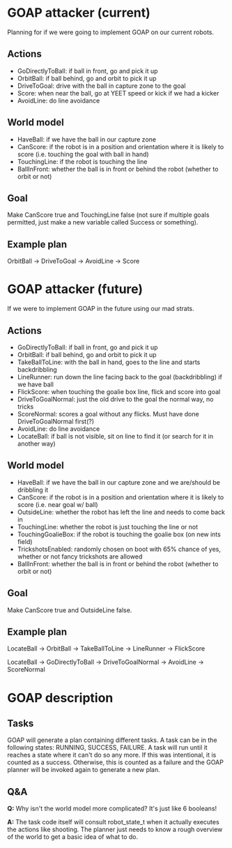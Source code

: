 # GOAP attacker (current)
Planning for if we were going to implement GOAP on our current robots.

## Actions
- GoDirectlyToBall: if ball in front, go and pick it up
- OrbitBall: if ball behind, go and orbit to pick it up
- DriveToGoal: drive with the ball in capture zone to the goal
- Score: when near the ball, go at YEET speed or kick if we had a kicker
- AvoidLine: do line avoidance

## World model
- HaveBall: if we have the ball in our capture zone
- CanScore: if the robot is in a position and orientation where it is likely to score (i.e. touching the goal with ball in hand)
- TouchingLine: if the robot is touching the line
- BallInFront: whether the ball is in front or behind the robot (whether to orbit or not)

## Goal
Make CanScore true and TouchingLine false (not sure if multiple goals permitted, just make a new variable called
Success or something).

## Example plan
OrbitBall -> DriveToGoal -> AvoidLine -> Score


# GOAP attacker (future)
If we were to implement GOAP in the future using our mad strats.

## Actions
- GoDirectlyToBall: if ball in front, go and pick it up
- OrbitBall: if ball behind, go and orbit to pick it up
- TakeBallToLine: with the ball in hand, goes to the line and starts backdribbling
- LineRunner: run down the line facing back to the goal (backdribbling) if we have ball
- FlickScore: when touching the goalie box line, flick and score into goal
- DriveToGoalNormal: just the old drive to the goal the normal way, no tricks
- ScoreNormal: scores a goal without any flicks. Must have done DriveToGoalNormal first(?)
- AvoidLine: do line avoidance
- LocateBall: if ball is not visible, sit on line to find it (or search for it in another way)

## World model
- HaveBall: if we have the ball in our capture zone and we are/should be dribbling it
- CanScore: if the robot is in a position and orientation where it is likely to score (i.e. near goal w/ ball)
- OutsideLine: whether the robot has left the line and needs to come back in
- TouchingLine: whether the robot is just touching the line or not
- TouchingGoalieBox: if the robot is touching the goalie box (on new ints field)
- TrickshotsEnabled: randomly chosen on boot with 65% chance of yes, whether or not fancy trickshots are allowed
- BallInFront: whether the ball is in front or behind the robot (whether to orbit or not)

## Goal
Make CanScore true and OutsideLine false.

## Example plan
LocateBall -> OrbitBall -> TakeBallToLine -> LineRunner -> FlickScore

LocateBall -> GoDirectlyToBall -> DriveToGoalNormal -> AvoidLine -> ScoreNormal


# GOAP description
## Tasks
GOAP will generate a plan containing different tasks. A task can be in the following states: RUNNING, SUCCESS, FAILURE.
A task will run until it reaches a state where it can't do so any more. If this was intentional, it is counted as a 
success. Otherwise, this is counted as a failure and the GOAP planner will be invoked again to generate a new plan.

## Q&A
**Q:** Why isn't the world model more complicated? It's just like 6 booleans!

**A:** The task code itself will consult robot_state_t when it actually executes the actions like shooting. The planner just needs to know a rough overview of the world to get a basic idea of what to do.